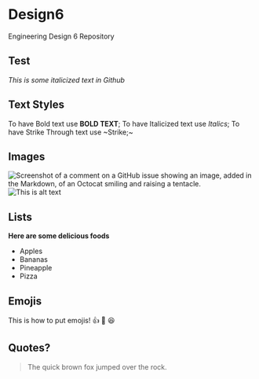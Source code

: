 # Design6
Engineering Design 6 Repository
## Test
_This is some italicized text in Github_
## Text Styles
To have Bold text use **BOLD TEXT**;
To have Italicized text use _Italics_;
To have Strike Through text use ~Strike;~
## Images
![Screenshot of a comment on a GitHub issue showing an image, added in the Markdown, of an Octocat smiling and raising a tentacle.](https://myoctocat.com/assets/images/base-octocat.svg)
![This is alt text](https://kb.rspca.org.au/wp-content/uploads/2018/11/golder-retriever-puppy.jpeg)
## Lists
**Here are some delicious foods**
+ Apples
+ Bananas
+ Pineapple
+ Pizza
## Emojis
This is how to put emojis! :+1: 💪 😆
## Quotes?
>The quick brown fox jumped over the rock.

